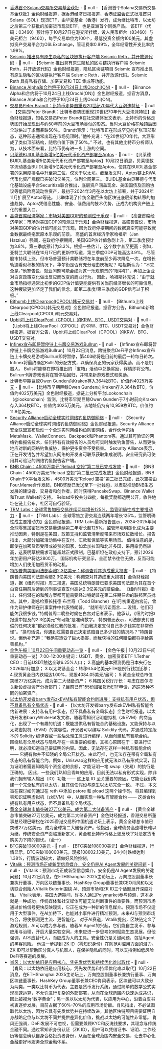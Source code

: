 - [香港首个Solana交易所交易基金获批](https://inews.hket.com/article/4025751/%E5%8A%A0%E5%AF%86%E8%B2%A8%E5%B9%A3%EF%BD%9C%E9%A6%99%E6%B8%AF%E9%A6%96%E5%AE%B6Solana%20ETF%E7%8D%B2%E6%89%B9%E3%80%80%E6%88%90%E6%AF%94%E7%89%B9%E5%B9%A3%E4%BB%A5%E5%A4%AA%E5%B9%A3%E5%A4%96%E5%8F%A6%E4%B8%80%E5%8A) - 📰 null - 【香港首个Solana交易所交易基金获批】金色财经报道，据香港经济日报报道，香港证监会正式批准首只Solana（SOL）现货ETF，由华夏基金（香港）发行，成为继比特币、以太坊之后第三个获批的加密货币现货ETF，也是亚洲首个同类产品。 
该ETF（代码：03460）预计将于10月27日在港交所挂牌，设人民币柜台（83460）与美元柜台（9460），每手交易单位为100个，最低投资金额约100美元。其虚拟资产交易平台为OSLExchange，管理费率0.99%，全年经常性开支比率约1.99%。
- [Seismic 推出具有原生隐私的区块链执行客户端 Seismic Reth，并开放源代码](https://x.com/SeismicSys/status/1980693556051190154) - 📰 null - 【Seismic 推出具有原生隐私的区块链执行客户端 Seismic Reth，并开放源代码】金色财经报道，隐私区块链项目 Seismic 宣布推出具有原生隐私的区块链执行客户端 Seismic Reth，并开放源代码。Seismic Reth 具有私有存储、加密交易和 TEE 集成等功能。
- [Binance Alpha和合约将于10月24日上线Orochi(ON)](https://cache.bwe-ws.com/bn-393) - 📰 null - 【Binance Alpha和合约将于10月24日上线Orochi(ON)】金色财经报道，据官方消息，Binance Alpha和合约将于10月24日上线Orochi(ON)。
- [交易员Peter Brandt：比特币走势图重现20世纪70年代大豆泡沫特征](https://cointelegraph.com/news/bitcoin-price-soybean-market-skeptical-crypto-analysts-peter-brandt) - 📰 null - 【交易员Peter Brandt：比特币走势图重现20世纪70年代大豆泡沫特征】金色财经报道，知名交易员Peter Brandt在社交媒体发文表示，比特币的价格走势图开始呈现出与约50年前的大豆市场类似的形态。当时大豆价格在触顶后因全球供过于求而暴跌50%。 
Brandt表示：“比特币正在形成罕见的扩张顶部形态，这种形态通常出现在市场见顶时。”他补充说：“在20世纪70年代，大豆形成了类似顶部结构，随后价值下跌了50%。” 
不过，也有其他比特币分析师认为，从技术面来看，比特币仍有进一步上涨的空间。
- [贝莱德BUIDL基金新增5亿美元代币化资产部署至Aptos](https://x.com/Aptos/status/1980680520569893038) - 📰 null - 【贝莱德BUIDL基金新增5亿美元代币化资产部署至Aptos】10月22日消息，贝莱德数字流动基金BUIDL新增5亿美元代币化资产部署至Aptos，使其在BUIDL基金部署的采用度排名中升至第二位，仅次于以太坊。截至发文时，Aptos链上RWA代币化资产规模已突破12亿美元，位列全网第三。 
BUIDL基金由贝莱德与代币化基础设施平台Securitize联合推出，底层资产涵盖现金、美国国债及回购协议等低风险高流动性资产，最初于2024年3月在以太坊上部署，并于2024年11月扩展至Aptos等链。 
此举体现了传统金融巨头向区块链底层架构转移的加速趋势。Aptos凭借高性能、安全、低费用的技术优势，正成为机构资产链上化的重要入口。
- [高盛首席经济学家：市场对美国GDP的预测过于乐观](https://xnews.jin10.com/details/196441) - 📰 null - 【高盛首席经济学家：市场对美国GDP的预测过于乐观】金色财经报道，高盛警告说，市场对美国GDP的估计值可能过于乐观，因为政府停摆期间的数据真空可能导致就业数据最终拖累原本乐观的前景。 
高盛的首席经济学家哈祖斯（Jan Hatzius）强调，在政府停摆期间，美国GDP估计值急剧上升，第二季度预计为3.8%，第三季度预计为3.3%。根据一些估计，这个数字甚至更高：例如，亚特兰大联储在10月17日的更新中写道，第三季度GDP可能高达3.9%。 
尽管股市持续上涨，但市场普遍预计美联储将在年底前至少再次降息一次。在增长轨迹看似积极的情况下，华尔街是否有充分理由庆祝呢？ 
哈祖斯认为：“不完全是。”他警告说，就业问题可能会成为这一乐观前景的“眼中钉”，再加上企业对白宫政策变化做出反应而改变的商业行为。 
因此，哈祖斯补充说：“由于就业市场指标通常比初步的GDP估计值更能提供有关当前经济增长的可靠信息，这种疲软更加坚定了我们的信念，即第二季度/第三季度的GDP信号过于积极。”
- [Bithumb上线Clearpool(CPOOL)韩元交易对]() - 📰 null - 【Bithumb上线Clearpool(CPOOL)韩元交易对】金色财经报道，据官方公告，Bithumb新增上线Clearpool(CPOOL)韩元交易对。
- [Upbit将上线ClearPool（CPOOL）的KRW、BTC、USDT交易对](https://x.com/bwenews/status/1980866715484581961) - 📰 null - 【Upbit将上线ClearPool（CPOOL）的KRW、BTC、USDT交易对】金色财经报道，据官方公告，Upbit将上线ClearPool（CPOOL）的KRW、BTC、USDT交易对。
- [Infinex宣布即将暂停链上卡牌交易游戏Bullrun](https://x.com/infinex/status/1980862454478635288) - 📰 null - 【Infinex宣布即将暂停链上卡牌交易游戏Bullrun】10月22日消息，跨链聚合DeFi平台Infinex宣布链上卡牌交易游戏Bullrun即将暂停，第403轮将是目前的最后一轮每日轮次。Infinex将最终确定Bulls的分配方式，以确保真正的玩家获得奖励，而不是机器人。 
Bulls将能够在即将推出的「宝箱」活动中兑换奖励，详情即将公布。Bullrun卡牌游戏也将在暂停后回归，并带来新游戏模式和奖励。
- [比特币早期巨鲸Owen Gunden向Kraken存入364枚BTC，价值约4025万美元](https://x.com/lookonchain/status/1980862121148838337) - 📰 null - 【比特币早期巨鲸Owen Gunden向Kraken存入364枚BTC，价值约4025万美元】金色财经报道，据链上分析平台Lookonchain（@lookonchain）监测，比特币早期巨鲸Owen Gunden于7小时前向Kraken存入364枚BTC，价值约4025万美元。该地址仍持有10,959枚BTC，价值约11.9亿美元。
- [Security Alliance启动全球实时网络钓鱼防御网络](https://x.com/_SEAL_Org/status/1980661021045059876) - 📰 null - 【Security Alliance启动全球实时网络钓鱼防御网络】金色财经报道，Security Alliance安全联盟宣布启动一个全球实时网络钓鱼防御网络，合作伙伴包括MetaMask、WalletConnect、Backpack和Phantom等。通过其可验证的网络钓鱼报告技术，任何持有有效报告的人员均可实时触发钓鱼警告，从而更快地应对新的网络钓鱼威胁，保护更多资金不受损害。 
Security Alliance表示，正在开发钱包并希望加入网络的开发者可联系获取集成说明。安全研究员可使用其可验证的网络钓鱼报告客户端。
- [BNB Chain：4500万美元“Reload 空投”第二批已完成发放](https://x.com/BNBCHAIN/status/1980851714711515206) - 📰 null - 【BNB Chain：4500万美元“Reload 空投”第二批已完成发放】金色财经报道，BNB Chain于X平台发文称，4500万美元“Reload 空投”第二批已完成，此次空投由Four.Meme合作发起，BNB奖励已发送至下一批钱包，以表彰推动BNB生态发展的建设者、交易者和创作者，同时获得PancakeSwap、Binance Wallet和Trust Wallet的支持。 
Reload空投共分四批，每批奖励都透明公开，收件地址在链上公布，社区可自行验证。
- [TRM Labs：全球零售加密交易连续两年增长125%，监管明确性成主要推动力](https://www.trmlabs.com/reports-and-whitepapers/2025-crypto-adoption-and-stablecoin-usage-report?utm_campaign=Brand-Global_2025-Crypto-Adoption-and-Stablecoin-Usage-Report_Whitepaper&utm_medium=media-outreach&utm_source=ari-redbord&utm_campaignname=Brand-) - 📰 null - 【TRM Labs：全球零售加密交易连续两年增长125%，监管明确性成主要推动力】金色财经报道，TRM Labs最新报告显示，2024-2025年间全球零售加密货币交易量连续第二年增长超125%。监管环境明朗化成为主要推动因素，特别是在美国，政策支持和监管清晰度带来市场双位数增长。报告指出，大部分加密活动集中在支付、汇款和保值等实用场景。 
值得注意的是，即使在加密货币受限或被禁的国家，如孟加拉国和北非多国，采用率仍然较高，这表明草根需求可能超越正式限制。巴基斯坦在政府支持下，预计2026年加密用户将达2800万。 
国际机构研究显示，全面禁令往往无效，反而可能增加人们使用加密货币的动机。
- [特朗普向美国司法部索赔2.3亿美元：称调查对其造成重大损害](https://xnews.jin10.com/details/196408) - 📰 null - 【特朗普向美国司法部索赔2.3亿美元：称调查对其造成重大损害】金色财经报道，据《纽约时报》周二报道，美国总统特朗普已要求美国司法部为其在首个白宫任期前后遭到的刑事调查支付高达2.3亿美元的赔偿金。 
《纽约时报》指出，任何潜在的和解方案都可能需要经过特朗普在第二任期任命的联邦官员批准。其中，副总检察长托德·布兰奇（Todd Blanche）在1月初重返白宫前，曾作为辩护律师在刑事案件中代表特朗普。 
“就所有诉讼而言……没错，他们可能欠我很多钱，”特朗普周二晚些时候在白宫对记者表示。他承认，《纽约时报》报道中提及的2.3亿美元“有可能”是准确数字。 
特朗普还表示，司法部支付赔偿的任何决定“都必须经过我的批准，而由我决定支付自己多少钱实在非常奇怪”。“换句话说，你遇到过需要自己决定该赔自己多少钱的情况吗？”特朗普说。但他补充道：“我确实遭受了巨大损害，而我获得的任何赔偿都将捐给慈善机构。”
- [金色午报 | 10月22日午间重要动态一览]() - 📰 null - 【金色午报 | 10月22日午间重要动态一览】7:00-12:00关键词：USDT、黄金、加密货币ETF 
1.Tether CEO：目前USDT触达全球6.25%人口； 
2.高盛的基本预测仍是日本央行在2026年1月加息； 
3.以太坊基金会：转移6.54亿美元ETH是例行钱包迁移； 
4.现货黄金日内跌幅达1.00%，现报4084.05美元/盎司； 
5.黄金全球总市值突破27万亿美元，成为第二大储备资产； 
6.韩国关税厅厅长：考虑在首尔海关新设虚拟资产分析部门； 
7.目前已有155份加密货币ETF申请，追踪35种不同的加密资产。
- [以太坊开发者barry发布zkEVM私有智能合约新进展：支持私有用户状态，但不具备私有全局状态](https://x.com/oskarth/status/1980834961902170368) - 📰 null - 【以太坊开发者barry发布zkEVM私有智能合约新进展：支持私有用户状态，但不具备私有全局状态】金色财经报道，以太坊开发者barryWhiteHat发文称，随着零知识证明虚拟机（zkEVM）的商品化，出现了一个有趣的机遇：既能提供私有智能合约基础设施，又能保持与以太坊虚拟机（EVM）的兼容性。开发者可以编写 Solidity 代码，并通过特定版本的 Solidity 编译器或一些后处理工具进行编译，从而创建私有智能合约。 
围绕私有全局状态与隐私存在一些重要的权衡，其核心原因在于：要进行证明，就必须知道自己要证明的内容。因此，无法存在这样一种私有智能合约 —— 它拥有你并不知晓的全局公开状态。由此可推，也无法存在带有全局私有状态的私有智能合约。例如，Uniswap这样的应用就无法以私有形式实现，因为证明者需要知晓两个资金池的余额，才能证明一笔 swap（交易）的执行是正确的。 
因此，一些我们熟知且青睐的应用，目前无法以私有形式实现，除非我们拥有输入输出（IO）功能 —— 这正是 IO 至关重要的原因。它能让我们构建一个完全私有的以太坊，且其信任假设与原生以太坊完全一致。 
不过，本文旨在探讨如何通过在 reth 中添加 pstore 和 pload 这两个操作码，将其编译到零知识证明虚拟机（zkEVM）中，从而实现一种私有智能合约 —— 这类合约拥有私有用户状态，但不具备私有全局状态。
- [黄金全球总市值突破27万亿美元，成为第二大储备资产]() - 📰 null - 【黄金全球总市值突破27万亿美元，成为第二大储备资产】金色财经报道，香港交易所董事总经理巴曙松在2025香港交易所中国机遇论坛上表示，黄金全球总市值已突破27万亿美元，成为全球第二大储备资产。他指出，全球债务高速增长难以为继，传统安全资产面临重新定义，黄金和比特币价格上涨反映了对法定货币购买力下降的担忧。（金十）
- [BTC突破108000美元]() - 📰 null - 【BTC突破108000美元】金色财经报道，行情显示，BTC突破108000美元，现报108002.13美元，24小时跌幅达到1.38%，行情波动较大，请做好风险控制。
- [Vitalik：预测市场正成新型信息媒介，安全仍是AI Agent发展的关键问题]() - 📰 null - 【Vitalik：预测市场正成新型信息媒介，安全仍是AI Agent发展的关键问题】10月22日消息，在ETHShanghai 2025主论坛上，万向控股副董事长兼执行董事、万向区块链董事长、HashKey Group董事长兼CEO肖风和以太坊联合创始人Vitalik Buterin围绕 AI、预测市场和ZK ID三个话题展开深度对话。 
Vitalik表示，美国大选期间，许多人通过Polymarket参与预测，这本身就是一种成功。传统媒体和社交媒体可能无法判断事件的重要性，而预测市场通过价格信号更快反映现实，它正在成为一种新的信息媒介。预测市场不仅适用于大型事件，在AI加持下，也能对小事件进行精准预测。未来AI与预测市场结合，将使预测更主流、更智能化。 
对于AI赛道，Vitalik提出，区块链定义了游戏规则，AI可以成为参与者。随着AI Agent的兴起，它们能自主发币、参与应用与治理，开启大量实验空间，未来应进一步思考如何赋能生态发展。但他强调，AI不应替代人，而应成为人的工具。安全性仍是关键问题，包括Agent的黑客风险。 
他进一步提到 ZK ID（零知识身份）在防范AI滥用方面的潜力。ZK ID可以帮助区分真人与机器人，在保护隐私的同时，可以支持例如低风险DeFi等赛道的发展。
- [肖风：以太坊依旧是应用核心，凭先发优势和持续优化难以取代]() - 📰 null - 【肖风：以太坊依旧是应用核心，凭先发优势和持续优化难以取代】10月22日消息，在ETHShanghai 2025主论坛上，万向控股副董事长兼执行董事、万向区块链董事长、HashKey Group董事长兼CEO肖风表示，区块链可以大致分为两类，一类以比特币为代表，主要是货币发行系统，通过简单的数学公式实现高速运算，不允许进行复杂的外部部署，从而在全球范围内快速达成共识，因此被视为“数字黄金”；另一类以以太坊为代表，以应用为中心，沿着白皮书初衷逐步发展，目前占据了60%-70%的应用市场份额。肖风指出，不必试图取代以太坊，因为它具有先发优势并在持续改进，其他区块链项目需要证明自身战略定位与以太坊不同并提供差异化价值，挑战以太坊的可能性非常低。 
肖风还强调，DeFi发展不可忽视，但需要兼顾KYC和反洗钱要求，其理念与传统金融不同。通过零知识身份认证（ZK ID），用户可以凭借证书、证明、工作经历等信息确认自身合格投资者身份，从而在全球范围内安全交易，让去中心化金融更好地服务全球金融体系。
